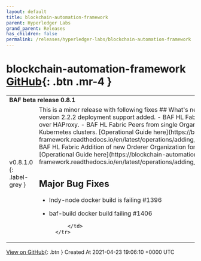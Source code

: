 ```yaml
---
layout: default
title: blockchain-automation-framework
parent: Hyperledger Labs
grand_parent: Releases
has_children: false
permalink: /releases/hyperledger-labs/blockchain-automation-framework
---
```


# blockchain-automation-framework <span class="fs-3 right-align">[GitHub](https://github.com/hyperledger-labs/blockchain-automation-framework){: .btn .mr-4 }</span>


<div markdown="1">
    <table>
        <tr>
            <td colspan="2">
                <b>
                    BAF beta release 0.8.1
                </b>
            </td>
        </tr>
        <tr>
            <td>
v0.8.1.0
{: .label-grey }
            </td>
            <td>
                This is a minor release with following fixes
## What's new in BAF
- BAF HL Fabric version 2.2.2 deployment support added. 
- BAF HL Fabric CA Servers are available over HAProxy.
- BAF HL Fabric Peers from single Organization can span multiple Kubernetes clusters. [Operational Guide here](https://blockchain-automation-framework.readthedocs.io/en/latest/operations/adding_new_peer_fabric.html)
- BAF HL Fabric Addition of new Orderer Organization for RAFT (Fabric 2.2.2 only)[Operational Guide here](https://blockchain-automation-framework.readthedocs.io/en/latest/operations/adding_new_ordererorg_fabric.html).

## Major Bug Fixes
- Indy-node docker build is failing #1396
- baf-build docker build failing #1406




            </td>
        </tr>
    </table>
[View on GitHub](https://github.com/hyperledger-labs/blockchain-automation-framework/releases/tag/v0.8.1.0){: .btn }
    <span class="right-align">
        Created At 2021-04-23 19:06:10 +0000 UTC
    </span>
</div>

